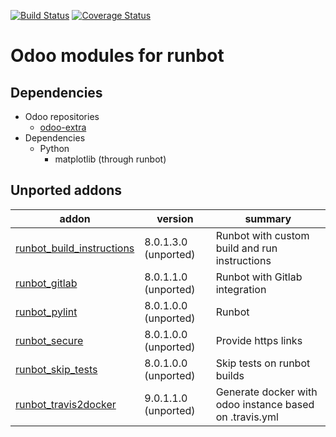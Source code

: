 [![Build Status](https://travis-ci.org/OCA/runbot-addons.svg?branch=10.0)](https://travis-ci.org/OCA/runbot-addons)
[![Coverage Status](https://coveralls.io/repos/OCA/runbot-addons/badge.svg?branch=10.0&service=github)](https://coveralls.io/github/OCA/runbot-addons?branch=10.0)

Odoo modules for runbot
========================

Dependencies
------------
* Odoo repositories
     * [odoo-extra](https://github.com/odoo/odoo-extra)
* Dependencies
     * Python
         * matplotlib (through runbot)

[//]: # (addons)

Unported addons
---------------
addon | version | summary
--- | --- | ---
[runbot_build_instructions](runbot_build_instructions/) | 8.0.1.3.0 (unported) | Runbot with custom build and run instructions
[runbot_gitlab](runbot_gitlab/) | 8.0.1.1.0 (unported) | Runbot with Gitlab integration
[runbot_pylint](runbot_pylint/) | 8.0.1.0.0 (unported) | Runbot
[runbot_secure](runbot_secure/) | 8.0.1.0.0 (unported) | Provide https links
[runbot_skip_tests](runbot_skip_tests/) | 8.0.1.0.0 (unported) | Skip tests on runbot builds
[runbot_travis2docker](runbot_travis2docker/) | 9.0.1.1.0 (unported) | Generate docker with odoo instance based on .travis.yml

[//]: # (end addons)
